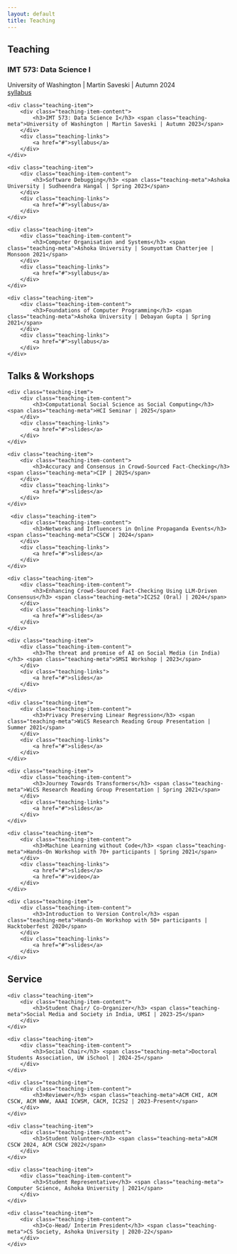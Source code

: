 ```yaml
---
layout: default
title: Teaching
---
```


## Teaching

<div class="teaching-list">
    <div class="teaching-item">
        <div class="teaching-item-content">
            <h3>IMT 573: Data Science I</h3> <span class="teaching-meta">University of Washington | Martin Saveski | Autumn 2024</span>
        </div>
        <div class="teaching-links">
            <a href="#">syllabus</a>
        </div>
    </div>

    <div class="teaching-item">
        <div class="teaching-item-content">
            <h3>IMT 573: Data Science I</h3> <span class="teaching-meta">University of Washington | Martin Saveski | Autumn 2023</span>
        </div>
        <div class="teaching-links">
            <a href="#">syllabus</a>
        </div>
    </div>

    <div class="teaching-item">
        <div class="teaching-item-content">
            <h3>Software Debugging</h3> <span class="teaching-meta">Ashoka University | Sudheendra Hangal | Spring 2023</span>
        </div>
        <div class="teaching-links">
            <a href="#">syllabus</a>
        </div>
    </div>

    <div class="teaching-item">
        <div class="teaching-item-content">
            <h3>Computer Organisation and Systems</h3> <span class="teaching-meta">Ashoka University | Soumyottam Chatterjee | Monsoon 2021</span>
        </div>
        <div class="teaching-links">
            <a href="#">syllabus</a>
        </div>
    </div>

    <div class="teaching-item">
        <div class="teaching-item-content">
            <h3>Foundations of Computer Programming</h3> <span class="teaching-meta">Ashoka University | Debayan Gupta | Spring 2021</span>
        </div>
        <div class="teaching-links">
            <a href="#">syllabus</a>
        </div>
    </div>
</div>

## Talks & Workshops

<div class="teaching-list">

    <div class="teaching-item">
        <div class="teaching-item-content">
            <h3>Computational Social Science as Social Computing</h3> <span class="teaching-meta">HCI Seminar | 2025</span>
        </div>
        <div class="teaching-links">
            <a href="#">slides</a>
        </div>
    </div>

    <div class="teaching-item">
        <div class="teaching-item-content">
            <h3>Accuracy and Consensus in Crowd-Sourced Fact-Checking</h3> <span class="teaching-meta">CIP | 2025</span>
        </div>
        <div class="teaching-links">
            <a href="#">slides</a>
        </div>
    </div>

     <div class="teaching-item">
        <div class="teaching-item-content">
            <h3>Networks and Influencers in Online Propaganda Events</h3> <span class="teaching-meta">CSCW | 2024</span>
        </div>
        <div class="teaching-links">
            <a href="#">slides</a>
        </div>
    </div>

    <div class="teaching-item">
        <div class="teaching-item-content">
            <h3>Enhancing Crowd-Sourced Fact-Checking Using LLM-Driven Consensus</h3> <span class="teaching-meta">IC2S2 (Oral) | 2024</span>
        </div>
        <div class="teaching-links">
            <a href="#">slides</a>
        </div>
    </div>

    <div class="teaching-item">
        <div class="teaching-item-content">
            <h3>The threat and promise of AI on Social Media (in India)</h3> <span class="teaching-meta">SMSI Workshop | 2023</span>
        </div>
        <div class="teaching-links">
            <a href="#">slides</a>
        </div>
    </div>

    <div class="teaching-item">
        <div class="teaching-item-content">
            <h3>Privacy Preserving Linear Regression</h3> <span class="teaching-meta">WiCS Research Reading Group Presentation | Summer 2021</span>
        </div>
        <div class="teaching-links">
            <a href="#">slides</a>
        </div>
    </div>

    <div class="teaching-item">
        <div class="teaching-item-content">
            <h3>Journey Towards Transformers</h3> <span class="teaching-meta">WiCS Research Reading Group Presentation | Spring 2021</span>
        </div>
        <div class="teaching-links">
            <a href="#">slides</a>
        </div>
    </div>

    <div class="teaching-item">
        <div class="teaching-item-content">
            <h3>Machine Learning without Code</h3> <span class="teaching-meta">Hands-On Workshop with 70+ participants | Spring 2021</span>
        </div>
        <div class="teaching-links">
            <a href="#">slides</a>
            <a href="#">video</a>
        </div>
    </div>

    <div class="teaching-item">
        <div class="teaching-item-content">
            <h3>Introduction to Version Control</h3> <span class="teaching-meta">Hands-On Workshop with 50+ participants | Hacktoberfest 2020</span>
        </div>
        <div class="teaching-links">
            <a href="#">slides</a>
        </div>
    </div>
</div>

## Service

<div class="teaching-list">

    <div class="teaching-item">
        <div class="teaching-item-content">
            <h3>Student Chair/ Co-Organizer</h3> <span class="teaching-meta">Social Media and Society in India, UMSI | 2023-25</span>
        </div>
    </div>

    <div class="teaching-item">
        <div class="teaching-item-content">
            <h3>Social Chair</h3> <span class="teaching-meta">Doctoral Students Association, UW iSchool | 2024-25</span>
        </div>
    </div>

    <div class="teaching-item">
        <div class="teaching-item-content">
            <h3>Reviewer</h3> <span class="teaching-meta">ACM CHI, ACM CSCW, ACM WWW, AAAI ICWSM, CACM, IC2S2 | 2023-Present</span>
        </div>
    </div>

    <div class="teaching-item">
        <div class="teaching-item-content">
            <h3>Student Volunteer</h3> <span class="teaching-meta">ACM CSCW 2024, ACM CSCW 2022</span>
        </div>
    </div>

    <div class="teaching-item">
        <div class="teaching-item-content">
            <h3>Student Representative</h3> <span class="teaching-meta"> Computer Science, Ashoka University | 2021</span>
        </div>
    </div>

    <div class="teaching-item">
        <div class="teaching-item-content">
            <h3>Co-Head/ Interim President</h3> <span class="teaching-meta">CS Society, Ashoka University | 2020-22</span>
        </div>
    </div>

   
</div>

